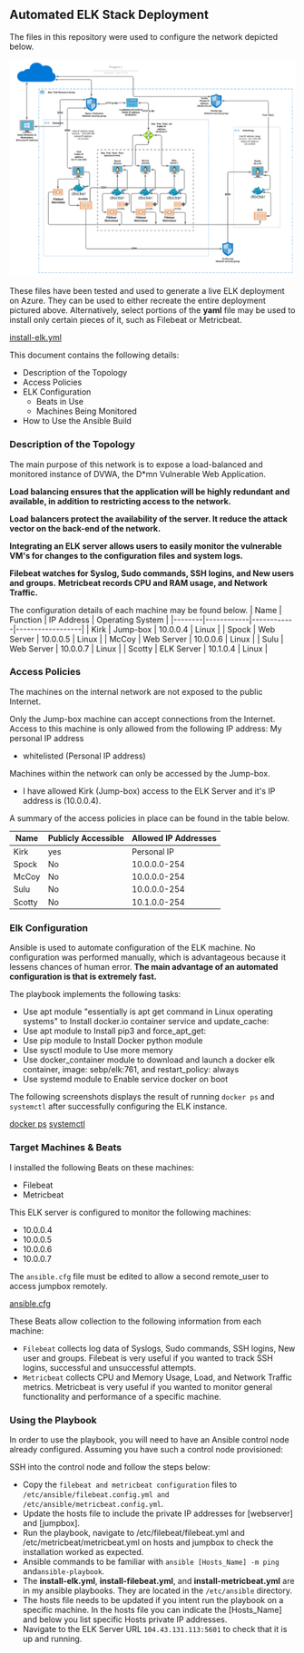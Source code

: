 
## Automated ELK Stack Deployment

The files in this repository were used to configure the network depicted below.

 ![Diagram](Diagram/Azure_Diagram_Vnet_Project_1.png)

These files have been tested and used to generate a live ELK deployment on Azure. They can be used to either recreate the entire deployment pictured above. Alternatively, select portions of the **yaml** file may be used to install only certain pieces of it, such as Filebeat or Metricbeat.

  [install-elk.yml](Ansible/install-elk.yml)

This document contains the following details:
- Description of the Topology
- Access Policies
- ELK Configuration
  - Beats in Use
  - Machines Being Monitored
- How to Use the Ansible Build


### Description of the Topology

The main purpose of this network is to expose a load-balanced and monitored instance of DVWA, the D*mn Vulnerable Web Application.

**Load balancing ensures that the application will be highly redundant and available, in addition to restricting access to the network.**

**Load balancers protect the availability of the server. It reduce the attack vector on the back-end of the network.**

**Integrating an ELK server allows users to easily monitor the vulnerable VM's for changes to the configuration files and system logs.**

**Filebeat watches for Syslog, Sudo commands, SSH logins, and New users and groups.**
**Metricbeat records CPU and RAM usage, and Network Traffic.**

The configuration details of each machine may be found below.
| Name   | Function   | IP Address | Operating System |
|--------|------------|------------|------------------|
| Kirk   | Jump-box   | 10.0.0.4   | Linux            |
| Spock  | Web Server | 10.0.0.5   | Linux            |
| McCoy  | Web Server | 10.0.0.6   | Linux            |
| Sulu   | Web Server | 10.0.0.7   | Linux            |
| Scotty | ELK Server | 10.1.0.4   | Linux            |

### Access Policies

The machines on the internal network are not exposed to the public Internet. 

Only the Jump-box machine can accept connections from the Internet. Access to this machine is only allowed from the following IP address: My personal IP address
-  whitelisted (Personal IP address)

Machines within the network can only be accessed by the Jump-box.

- I have allowed Kirk  (Jump-box) access to the ELK Server and it's IP address is (10.0.0.4).

A summary of the access policies in place can be found in the table below.

| Name   | Publicly Accessible | Allowed IP Addresses |
|--------|---------------------|----------------------|
| Kirk   | yes                 | Personal IP          |
| Spock  | No                  | 10.0.0.0-254         |
| McCoy  | No                  | 10.0.0.0-254         |
| Sulu   | No                  | 10.0.0.0-254         |
| Scotty | No                  | 10.1.0.0-254         |

### Elk Configuration

Ansible is used to automate configuration of the ELK machine. No configuration was performed manually, which is advantageous because it lessens chances of human error.
**The main advantage of an automated configuration is that is extremely fast.**

The playbook implements the following tasks:
- Use apt module "essentially is apt get command in Linux operating systems" to Install docker.io container service and update_cache:
- Use apt module to Install pip3 and force_apt_get:
- Use pip module to Install Docker python module
- Use sysctl module to Use more memory
- Use docker_container module to download and launch a docker elk container,  image: sebp/elk:761, and restart_policy: always
- Use systemd module to Enable service docker on boot

The following screenshots displays the result of running `docker ps` and `systemctl` after successfully configuring the ELK instance.

[docker ps](Images/docker_ps_output_Project_1.png)
[systemctl](Images/systemctl_status_Project_1.png)

### Target Machines & Beats

I installed the following Beats on these machines:
- Filebeat
- Metricbeat

This ELK server is configured to monitor the following machines:
- 10.0.0.4
- 10.0.0.5
- 10.0.0.6
- 10.0.0.7

The `ansible.cfg` file must be edited to allow a second remote_user to access jumpbox remotely.

[ansible.cfg](Images/ansible.cfg_Project_1.png)

These Beats allow collection to the following information from each machine:

- `Filebeat` collects log data of Syslogs, Sudo commands, SSH logins, New user and groups. Filebeat is very useful if you wanted to track SSH logins, successful and unsuccessful attempts.
- `Metricbeat` collects CPU and Memory Usage, Load, and Network Traffic metrics. Metricbeat is very useful if you wanted to monitor general functionality and performance of a specific machine. 

### Using the Playbook

In order to use the playbook, you will need to have an Ansible control node already configured. Assuming you have such a control node provisioned: 

SSH into the control node and follow the steps below:
- Copy the `filebeat and metricbeat configuration` files to  `/etc/ansible/filebeat.config.yml and /etc/ansible/metricbeat.config.yml`.
- Update the hosts file to include the private IP addresses for [webserver] and [jumpbox].
- Run the playbook, navigate to /etc/filebeat/filebeat.yml and /etc/metricbeat/metricbeat.yml on hosts and jumpbox to check the installation worked as expected.
- Ansible commands to be familiar with `ansible [Hosts_Name] -m ping` and`ansible-playbook`.
- The **install-elk.yml**, **install-filebeat.yml**, and **install-metricbeat.yml** are in my ansible playbooks. They are located in the `/etc/ansible` directory.
- The hosts file needs to be updated if you intent run the playbook on a specific machine. In the hosts file you can indicate the [Hosts_Name] and below you list specific Hosts private IP addresses.
- Navigate to the ELK Server URL `104.43.131.113:5601` to check that it is up and running.

